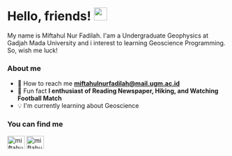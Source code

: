 # Hello, friends! <img src="https://raw.githubusercontent.com/MartinHeinz/MartinHeinz/master/wave.gif" width="30px">
My name is Miftahul Nur Fadilah. I'am a Undergraduate Geophysics at Gadjah Mada University and i interest to learning Geoscience Programming. So, wish me luck!

### About me
- 📧 How to reach me **miftahulnurfadilah@mail.ugm.ac.id**
- 📍 Fun fact **I enthusiast of Reading Newspaper, Hiking, and Watching Football Match**
- 💡 I'm currently learning about Geoscience
  
### You can find me
<a href="https://www.linkedin.com/in/miftahul-fadilah-0b6aa5290/" target="blank"><img align="center" src="https://raw.githubusercontent.com/rahuldkjain/github-profile-readme-generator/master/src/images/icons/Social/linked-in-alt.svg" alt="miftahulfadilah" height="30" width="40" /></a>
<a href="https://instagram.com/miftahulfad" target="blank"><img align="center" src="https://raw.githubusercontent.com/rahuldkjain/github-profile-readme-generator/master/src/images/icons/Social/instagram.svg" alt="miftahulfad" height="30" width="40" /></a>
</p>
